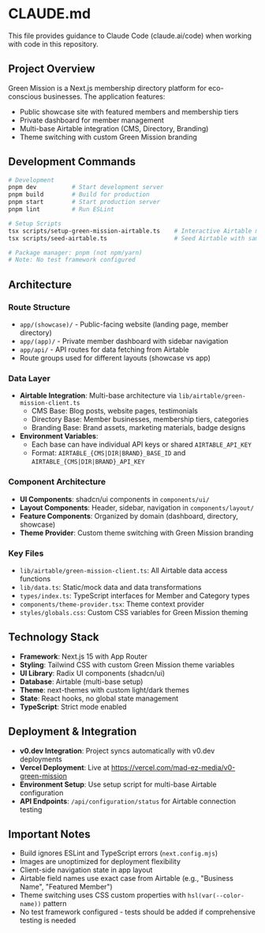 # CLAUDE.md

This file provides guidance to Claude Code (claude.ai/code) when working with code in this repository.

## Project Overview

Green Mission is a Next.js membership directory platform for eco-conscious businesses. The application features:
- Public showcase site with featured members and membership tiers
- Private dashboard for member management
- Multi-base Airtable integration (CMS, Directory, Branding)
- Theme switching with custom Green Mission branding

## Development Commands

```bash
# Development
pnpm dev          # Start development server
pnpm build        # Build for production
pnpm start        # Start production server
pnpm lint         # Run ESLint

# Setup Scripts
tsx scripts/setup-green-mission-airtable.ts    # Interactive Airtable multi-base setup
tsx scripts/seed-airtable.ts                   # Seed Airtable with sample data

# Package manager: pnpm (not npm/yarn)
# Note: No test framework configured
```

## Architecture

### Route Structure
- `app/(showcase)/` - Public-facing website (landing page, member directory)
- `app/(app)/` - Private member dashboard with sidebar navigation
- `app/api/` - API routes for data fetching from Airtable
- Route groups used for different layouts (showcase vs app)

### Data Layer
- **Airtable Integration**: Multi-base architecture via `lib/airtable/green-mission-client.ts`
  - CMS Base: Blog posts, website pages, testimonials
  - Directory Base: Member businesses, membership tiers, categories  
  - Branding Base: Brand assets, marketing materials, badge designs
- **Environment Variables**: 
  - Each base can have individual API keys or shared `AIRTABLE_API_KEY`
  - Format: `AIRTABLE_{CMS|DIR|BRAND}_BASE_ID` and `AIRTABLE_{CMS|DIR|BRAND}_API_KEY`

### Component Architecture
- **UI Components**: shadcn/ui components in `components/ui/`
- **Layout Components**: Header, sidebar, navigation in `components/layout/`
- **Feature Components**: Organized by domain (dashboard, directory, showcase)
- **Theme Provider**: Custom theme switching with Green Mission branding

### Key Files
- `lib/airtable/green-mission-client.ts`: All Airtable data access functions
- `lib/data.ts`: Static/mock data and data transformations
- `types/index.ts`: TypeScript interfaces for Member and Category types
- `components/theme-provider.tsx`: Theme context provider
- `styles/globals.css`: Custom CSS variables for Green Mission theming

## Technology Stack

- **Framework**: Next.js 15 with App Router
- **Styling**: Tailwind CSS with custom Green Mission theme variables
- **UI Library**: Radix UI components (shadcn/ui)
- **Database**: Airtable (multi-base setup)
- **Theme**: next-themes with custom light/dark themes
- **State**: React hooks, no global state management
- **TypeScript**: Strict mode enabled

## Deployment & Integration

- **v0.dev Integration**: Project syncs automatically with v0.dev deployments
- **Vercel Deployment**: Live at <https://vercel.com/mad-ez-media/v0-green-mission>
- **Environment Setup**: Use setup script for multi-base Airtable configuration
- **API Endpoints**: `/api/configuration/status` for Airtable connection testing

## Important Notes

- Build ignores ESLint and TypeScript errors (`next.config.mjs`)
- Images are unoptimized for deployment flexibility
- Client-side navigation state in app layout
- Airtable field names use exact case from Airtable (e.g., "Business Name", "Featured Member")
- Theme switching uses CSS custom properties with `hsl(var(--color-name))` pattern
- No test framework configured - tests should be added if comprehensive testing is needed
